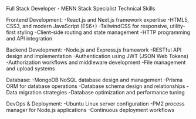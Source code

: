 Full Stack Developer - MENN Stack Specialist
Technical Skills

Frontend Development:
-React.js and Next.js framework expertise
-HTML5, CSS3, and modern JavaScript (ES6+)
-TailwindCSS for responsive, utility-first styling
-Client-side routing and state management
-HTTP programming and API integration

Backend Development:
-Node.js and Express.js framework
-RESTful API design and implementation
-Authentication using JWT (JSON Web Tokens)
-Authorization workflows and middleware development
-File management and upload systems

Database:
-MongoDB NoSQL database design and management
-Prisma ORM for database operations
-Database schema design and relationships
-Data migration strategies
-Database optimization and performance tuning

DevOps & Deployment:
-Ubuntu Linux server configuration
-PM2 process manager for Node.js applications
-Continuous deployment workflows
